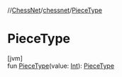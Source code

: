 //[ChessNet](../../index.md)/[chessnet](index.md)/[PieceType](-piece-type.md)

# PieceType

[jvm]\
fun [PieceType](-piece-type.md)(value: [Int](https://kotlinlang.org/api/latest/jvm/stdlib/kotlin/-int/index.html)): [PieceType](-piece-type/index.md)
